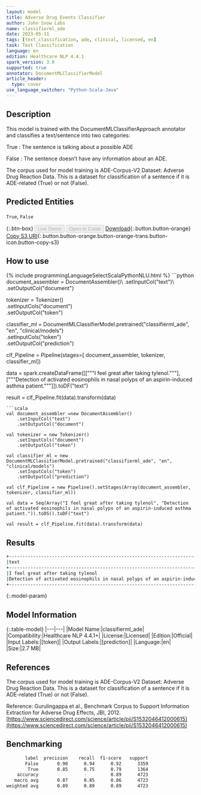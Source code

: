 ```yaml
---
layout: model
title: Adverse Drug Events Classifier
author: John Snow Labs
name: classifierml_ade
date: 2023-05-11
tags: [text_classification, ade, clinical, licensed, en]
task: Text Classification
language: en
edition: Healthcare NLP 4.4.1
spark_version: 3.0
supported: true
annotator: DocumentMLClassifierModel
article_header:
  type: cover
use_language_switcher: "Python-Scala-Java"
---
```


## Description

This model is trained with the DocumentMLClassifierApproach annotator and classifies a text/sentence into two categories:

True : The sentence is talking about a possible ADE

False : The sentence doesn’t have any information about an ADE.

The corpus used for model training is ADE-Corpus-V2 Dataset: Adverse Drug Reaction Data. This is a dataset for classification of a sentence if it is ADE-related (True) or not (False).

## Predicted Entities

`True`, `False`

{:.btn-box}
<button class="button button-orange" disabled>Live Demo</button>
<button class="button button-orange" disabled>Open in Colab</button>
[Download](https://s3.amazonaws.com/auxdata.johnsnowlabs.com/clinical/models/classifierml_ade_en_4.4.1_3.0_1683819947444.zip){:.button.button-orange}
[Copy S3 URI](s3://auxdata.johnsnowlabs.com/clinical/models/classifierml_ade_en_4.4.1_3.0_1683819947444.zip){:.button.button-orange.button-orange-trans.button-icon.button-copy-s3}

## How to use



<div class="tabs-box" markdown="1">
{% include programmingLanguageSelectScalaPythonNLU.html %}
```python
document_assembler = DocumentAssembler()\
    .setInputCol("text")\
    .setOutputCol("document")

tokenizer = Tokenizer()\
    .setInputCols("document")\
    .setOutputCol("token")

classifier_ml = DocumentMLClassifierModel.pretrained("classifierml_ade", "en", "clinical/models")\
    .setInputCols("token")\
    .setOutputCol("prediction")

clf_Pipeline = Pipeline(stages=[
    document_assembler, 
    tokenizer,
    classifier_ml])

data = spark.createDataFrame([["""I feel great after taking tylenol."""], ["""Detection of activated eosinophils in nasal polyps of an aspirin-induced asthma patient."""]]).toDF("text")

result = clf_Pipeline.fit(data).transform(data)
```
```scala
val document_assembler =new DocumentAssembler()
    .setInputCol("text")
    .setOutputCol("document")

val tokenizer = new Tokenizer()
    .setInputCols("document")
    .setOutputCol("token")

val classifier_ml = new DocumentMLClassifierModel.pretrained("classifierml_ade", "en", "clinical/models")
    .setInputCols("token")
    .setOutputCol("prediction")

val clf_Pipeline = new Pipeline().setStages(Array(document_assembler, tokenizer, classifier_ml))

val data = Seq(Array("I feel great after taking tylenol", "Detection of activated eosinophils in nasal polyps of an aspirin-induced asthma patient.")).toDS().toDF("text")

val result = clf_Pipeline.fit(data).transform(data)
```
</div>

## Results

```bash
+----------------------------------------------------------------------------------------+-------+
|text                                                                                    |result |
+----------------------------------------------------------------------------------------+-------+
|I feel great after taking tylenol                                                       |[False]|
|Detection of activated eosinophils in nasal polyps of an aspirin-induced asthma patient.|[True] |
+----------------------------------------------------------------------------------------+-------+
```

{:.model-param}
## Model Information

{:.table-model}
|---|---|
|Model Name:|classifierml_ade|
|Compatibility:|Healthcare NLP 4.4.1+|
|License:|Licensed|
|Edition:|Official|
|Input Labels:|[token]|
|Output Labels:|[prediction]|
|Language:|en|
|Size:|2.7 MB|

## References

The corpus used for model training is ADE-Corpus-V2 Dataset: Adverse Drug Reaction Data. This is a dataset for classification of a sentence if it is ADE-related (True) or not (False).

Reference: Gurulingappa et al., Benchmark Corpus to Support Information Extraction for Adverse Drug Effects, JBI, 2012. [https://www.sciencedirect.com/science/article/pii/S1532046412000615](https://www.sciencedirect.com/science/article/pii/S1532046412000615)

## Benchmarking

```bash
       label  precision    recall  f1-score   support
       False       0.90      0.94      0.92      3359
        True       0.85      0.75      0.79      1364
    accuracy       -         -         0.89      4723
   macro avg       0.87      0.85      0.86      4723
weighted avg       0.89      0.89      0.89      4723
```